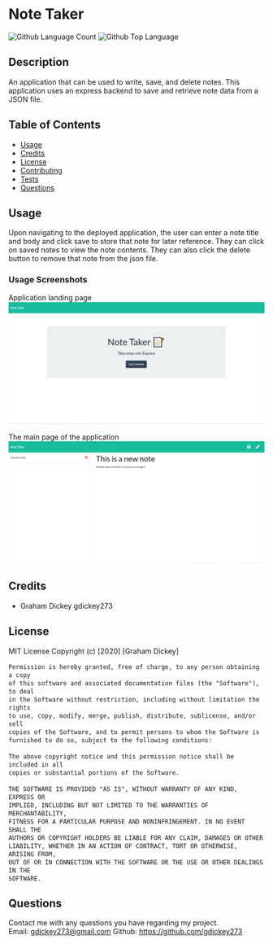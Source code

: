 # Note Taker
  ![Github Language Count](https://img.shields.io/github/languages/count/gdickey273/note-taker)
  ![Github Top Language](https://img.shields.io/github/languages/top/gdickey273/note-taker)

  ## Description 
   An application that can be used to write, save, and delete notes. This application uses an express backend to save and retrieve note data from a JSON file.

  ## Table of Contents
  * [Usage](#usage)
  * [Credits](#credits)
  * [License](#license)
  * [Contributing](#contributing)
  * [Tests](#tests)
  * [Questions](#questions)

  

  ## Usage
  
  Upon navigating to the deployed application, the user can enter a note title and body and click save to store that note for later reference. They can click on saved notes to view the note contents. They can also click the delete button to remove that note from the json file.


  ### Usage Screenshots  
  Application landing page 
  ![Index page screenshot](/images/note-taker-index.png)

  The main page of the application  
  ![Main Page Screenshot](/images/note-taker-notes.png)

  

  ## Credits 
  * Graham Dickey gdickey273
 

  ## License 
  MIT License 
  Copyright (c) [2020] [Graham Dickey]
    
    Permission is hereby granted, free of charge, to any person obtaining a copy
    of this software and associated documentation files (the "Software"), to deal
    in the Software without restriction, including without limitation the rights
    to use, copy, modify, merge, publish, distribute, sublicense, and/or sell
    copies of the Software, and to permit persons to whom the Software is
    furnished to do so, subject to the following conditions:
    
    The above copyright notice and this permission notice shall be included in all
    copies or substantial portions of the Software.
    
    THE SOFTWARE IS PROVIDED "AS IS", WITHOUT WARRANTY OF ANY KIND, EXPRESS OR
    IMPLIED, INCLUDING BUT NOT LIMITED TO THE WARRANTIES OF MERCHANTABILITY,
    FITNESS FOR A PARTICULAR PURPOSE AND NONINFRINGEMENT. IN NO EVENT SHALL THE
    AUTHORS OR COPYRIGHT HOLDERS BE LIABLE FOR ANY CLAIM, DAMAGES OR OTHER
    LIABILITY, WHETHER IN AN ACTION OF CONTRACT, TORT OR OTHERWISE, ARISING FROM,
    OUT OF OR IN CONNECTION WITH THE SOFTWARE OR THE USE OR OTHER DEALINGS IN THE
    SOFTWARE.


  ## Questions
  Contact me with any questions you have regarding my project.   
  Email: gdickey273@gmail.com 
  Github: https://github.com/gdickey273  